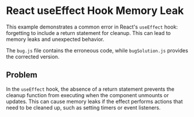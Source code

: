 # React useEffect Hook Memory Leak

This example demonstrates a common error in React's `useEffect` hook: forgetting to include a return statement for cleanup. This can lead to memory leaks and unexpected behavior.

The `bug.js` file contains the erroneous code, while `bugSolution.js` provides the corrected version.

## Problem

In the `useEffect` hook, the absence of a return statement prevents the cleanup function from executing when the component unmounts or updates.  This can cause memory leaks if the effect performs actions that need to be cleaned up, such as setting timers or event listeners.